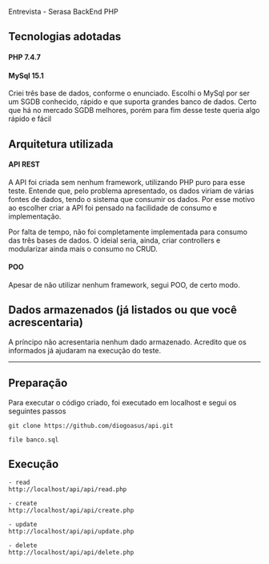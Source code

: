 Entrevista - Serasa BackEnd PHP

## Tecnologias adotadas
#### PHP 7.4.7

#### MySql 15.1
Criei três base de dados, conforme o enunciado. Escolhi o MySql por ser um SGDB conhecido, rápido e que suporta
grandes banco de dados. Certo que há no mercado SGDB melhores, porém para fim desse teste queria algo rápido e fácil

## Arquitetura utilizada

#### API REST

A API foi criada sem nenhum framework, utilizando PHP puro para esse teste.
Entende que, pelo problema apresentado, os dados viriam de várias fontes de dados,
tendo o sistema que consumir os dados. Por esse motivo ao escolher criar a API foi pensado
na facilidade de consumo e implementação.

Por falta de tempo, não foi completamente implementada para consumo das três bases de dados.
O ideial seria, ainda, criar controllers e modularizar ainda mais o consumo no CRUD.

#### POO

Apesar de não utilizar nenhum framework, segui POO, de certo modo.

## Dados armazenados (já listados ou que você acrescentaria)

A príncipo não acresentaria nenhum dado armazenado. 
Acredito que os informados já ajudaram na execução do teste.

--------------------------------------------------------------------------------
## Preparação

Para executar o código criado, foi executado em localhost e segui os seguintes passos

``` criar pasta api/api
git clone https://github.com/diogoasus/api.git
```

``` criar banco de dados
file banco.sql
```

## Execução
``` localhost
- read
http://localhost/api/api/read.php

- create
http://localhost/api/api/create.php

- update
http://localhost/api/api/update.php

- delete
http://localhost/api/api/delete.php
```